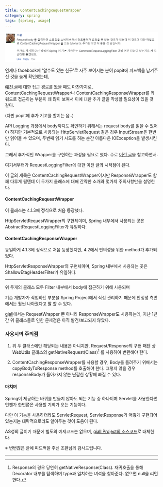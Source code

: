```yaml
---
title: ContentCachingRequestWrapper
category: spring
tags: [spring, usage]
---
```


![조환님의 피드백](/images/190624/feedback.PNG)

언제나 facebook에 '알수도 있는 친구'로 자주 보이시는 분이 popit에 피드백을 남겨주신 것을 늦게 확인했는데, 

[예전 글](/Request-Logging-Filter)에 대한 접근 경로를 봤을 때도 마찬가지로, ContentCachingRequestWrapper나 ContentCachingResponseWrapper를 키워드로 접근하는 부분이 꽤 많이 보여서 이에 대한 추가 글을 작성할 필요성이 있을 것 같다.

(다만 popit에 추가 기고를 할지는 음..)

API Logging 과정에서 body까지도 확인하기 위해서는 request body를 읽을 수 있어야 하지만 기본적으로 사용되는 HttpServletRequest 같은 경우 InputStream은 한번만 읽어올 수 있으며, 두번째 읽기 시도를 하는 순간 아름다운 IOException을 발생시킨다.

그래서 추가적인 Wrapper를 구현하는 과정을 필요로 했다. 주로 [이런 글](https://meetup.toast.com/posts/44)을 참고하면서.

여기서부터가 RequestLoggingFilter에 대한 이전 글의 시작점이 된다.

이 글의 제목은 ContentCachingRequestWrapper이지만 ResponseWrapper도 함께 다루게 될텐데 이 두가지 클래스에 대해 간략한 소개와 몇가지 주의사항만을 설명한다.


#### ContentCachingRequestWrapper

이 클래스는 4.1.3에 정식으로 처음 등장했다.

HttpServletRequestWrapper의 구현체이며, Spring 내부에서 사용되는 곳은 AbstractRequestLoggingFilter가 유일하다.


#### ContentCachingResponseWrapper

동일하게 4.1.3에 정식으로 처음 등장했지만, 4.2에서 편의성을 위한 method가 추가되었다.

HttpServletResponseWrapper의 구현체이며, Spring 내부에서 사용되는 곳은 ShallowEtagHeaderFilter가 유일하다.

---
위 두개의 클래스 모두 Filter 내부에서 body에 접근하기 위해 사용되며

기존 개발자가 작업하던 부분을 Spring Project에서 직접 관리하기 때문에 안정성 측면에서는 훨씬 나아졌다고 말 할 수 있다.

[gjall](https://gjall.sollabs.tech)에서는 RequestWrapper 뿐 아니라 ResponseWrapper도 사용하는데, 지난 1년간 위 클래스들로 인한 문제점은 아직 발견/보고되지 않았다.



### 사용시의 주의점

1. 위 두 클래스에만 해당되는 내용은 아니지만, Request/Response의 구현 패턴 상 [WebUtils](https://docs.spring.io/spring-framework/docs/current/javadoc-api/org/springframework/web/util/WebUtils.html) 클래스의 getNativeRequest(Class)[^1] 를 사용하여 변환해야 한다.

2. ContentCachingResponseWrapper를 사용할 경우, Body를 돌려주기 위해서는 copyBodyToResponse method를 호출해야 한다. 그렇지 않을 경우 responseBody가 돌아가지 않는 난감한 상황에 빠질 수 있다.


#### 마치며

Spring이 제공하는 바퀴를 만들지 않아도 되는 기능 중 하나이며 Servlet를 사용한다면 언젠가 한번쯤은 사용할 기회가 오는 기능이다.

다만 이 기능을 사용하더라도 ServletRequest, ServletResponse가 어떻게 구현되어 있는지는 대략적으로라도 알아두는 것이 도움이 된다. 

AS성의 글이기 때문에 별도의 예제코드는 없으며, [gjall Project의 소스코드](https://github.com/CyanRYi/gjall/blob/master/src/main/java/tech/sollabs/gjall/GjallRequestLoggingFilter.java)로 대체한다.

※ 변변찮은 글에 피드백을 주신 조환님께 감사드립니다.

---
[^1]: Response의 경우 당연히 getNativeResponse(Class). 재귀호출을 통해 Decorator 내부를 탐색하며 type과 일치하는 녀석을 찾아준다. 없으면 null을 리턴한다.